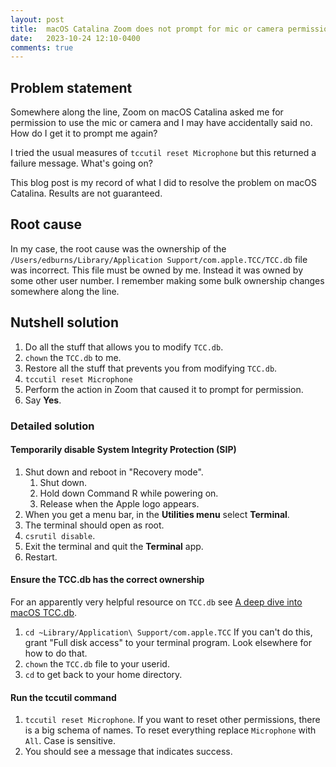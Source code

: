 ```yaml
---
layout: post
title:  macOS Catalina Zoom does not prompt for mic or camera permissions Solved
date:   2023-10-24 12:10-0400
comments: true
---
```


## Problem statement

Somewhere along the line, Zoom on macOS Catalina asked me for permission to use the mic or camera and I may have accidentally said no. How do I get it to prompt me again?

I tried the usual measures of `tccutil reset Microphone` but this returned a failure message. What's going on?

This blog post is my record of what I did to resolve the problem on macOS Catalina. Results are not guaranteed.

## Root cause

In my case, the root cause was the ownership of the `/Users/edburns/Library/Application Support/com.apple.TCC/TCC.db` file was incorrect. This file must be owned by me. Instead it was owned by some other user number. I remember making some bulk ownership changes somewhere along the line.

## Nutshell solution

1. Do all the stuff that allows you to modify `TCC.db`.
1. `chown` the `TCC.db` to me.
1. Restore all the stuff that prevents you from modifying `TCC.db`.
1. `tccutil reset Microphone`
1. Perform the action in Zoom that caused it to prompt for permission.
1. Say **Yes**.

### Detailed solution

#### Temporarily disable System Integrity Protection (SIP)

1. Shut down and reboot in "Recovery mode".
   1. Shut down.
   1. Hold down Command R while powering on.
   1. Release when the Apple logo appears.
1. When you get a menu bar, in the **Utilities menu** select **Terminal**.
1. The terminal should open as root.
1. `csrutil disable`.
1. Exit the terminal and quit the **Terminal** app.
1. Restart.

#### Ensure the TCC.db has the correct ownership

For an apparently very helpful resource on `TCC.db` see [A deep dive into macOS TCC.db](https://www.rainforestqa.com/blog/macos-tcc-db-deep-dive).

1. `cd ~Library/Application\ Support/com.apple.TCC`
   If you can't do this, grant "Full disk access" to your terminal program. Look elsewhere for how to do that.
1. `chown` the `TCC.db` file to your userid.
1. `cd` to get back to your home directory.

#### Run the tccutil command

1. `tccutil reset Microphone`. If you want to reset other permissions, there is a big schema of names.  To reset everything replace `Microphone` with `All`. Case is sensitive.
1. You should see a message that indicates success.
